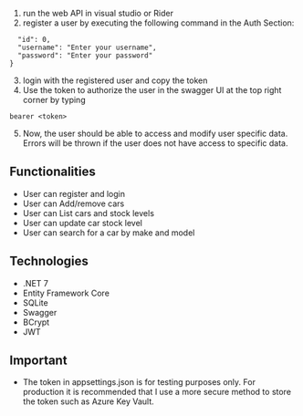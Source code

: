 1. run the web API in visual studio or Rider
2. register a user by executing the following command in the Auth Section:
```bash{
  "id": 0, 
  "username": "Enter your username",
  "password": "Enter your password"
}
```
3. login with the registered user and copy the token
4. Use the token to authorize the user in the swagger UI at the top right corner by typing 
```
bearer <token>
```
5. Now, the user should be able to access and modify user specific data. Errors will be thrown if the user does not have access to specific data.

## Functionalities
- User can register and login
- User can Add/remove cars
- User can List cars and stock levels
- User can update car stock level
- User can search for a car by make and model

## Technologies
- .NET 7
- Entity Framework Core
- SQLite
- Swagger
- BCrypt
- JWT

## Important
- The token in appsettings.json is for testing purposes only. For production it is recommended that I use a more secure method to store the token such as Azure Key Vault.

